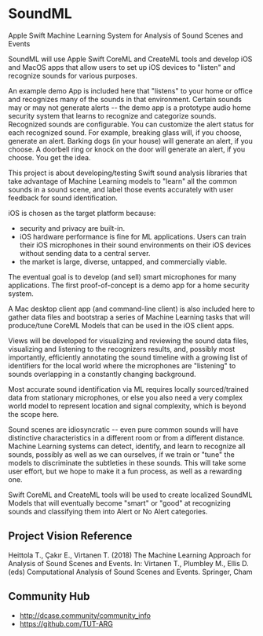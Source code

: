 # SoundML
Apple Swift Machine Learning System for Analysis of Sound Scenes and Events

SoundML will use Apple Swift CoreML and CreateML tools and develop iOS and MacOS apps that allow users to set up iOS devices to "listen" and recognize sounds for various purposes.

An example demo App is included here that "listens" to your home or office and recognizes many of the sounds in that environment. Certain sounds may or may not generate alerts -- the demo app is a prototype audio home security system that learns to recognize and categorize sounds. Recognized sounds are configurable. You can customize the alert status for each recognized sound. For example, breaking glass will, if you choose, generate an alert. Barking dogs (in your house) will generate an alert, if you choose. A doorbell ring or knock on the door will generate an alert, if you choose. You get the idea.

This project is about developing/testing Swift sound analysis libraries that take advantage of Machine Learning models to "learn" all the common sounds in a sound scene, and label those events accurately with user feedback for sound identification. 

iOS is chosen as the target platform because: 
- security and privacy are built-in. 
- iOS hardware performance is fine for ML applications. Users can train their iOS microphones in their sound environments on their iOS devices without sending data to a central server.
- the market is large, diverse, untapped, and commercially viable.

The eventual goal is to develop (and sell) smart microphones for many applications. The first proof-of-concept is a demo app for a home security system.

A Mac desktop client app (and command-line client) is also included here to gather data files and bootstrap a series of Machine Learning tasks that will produce/tune CoreML Models that can be used in the iOS client apps. 

Views will be developed for visualizing and reviewing the sound data files, visualizing and listening to the recognizers results, and, possibly most importantly, efficiently annotating the sound timeline with a growing list of identifiers for the local world where the microphones are "listening" to sounds overlapping in a constantly changing background.

Most accurate sound identification via ML requires locally sourced/trained data from stationary microphones, or else you also need a very complex world model to represent location and signal complexity, which is beyond the scope here.

Sound scenes are idiosyncratic -- even pure common sounds will have distinctive characteristics in a different room or from a different distance. Machine Learning systems can detect, identify, and learn to recognize all sounds, possibly as well as we can ourselves, if we train or "tune" the models to discriminate the subtleties in these sounds. This will take some user effort, but we hope to make it a fun process, as well as a rewarding one.

Swift CoreML and CreateML tools will be used to create localized SoundML Models that will eventually become "smart" or "good" at recognizing sounds and classifying them into Alert or No Alert categories. 

## Project Vision Reference
Heittola T., Çakır E., Virtanen T. (2018) The Machine Learning Approach for Analysis of Sound Scenes and Events. In: Virtanen T., Plumbley M., Ellis D. (eds) Computational Analysis of Sound Scenes and Events. Springer, Cham

## Community Hub
- http://dcase.community/community_info
- https://github.com/TUT-ARG
